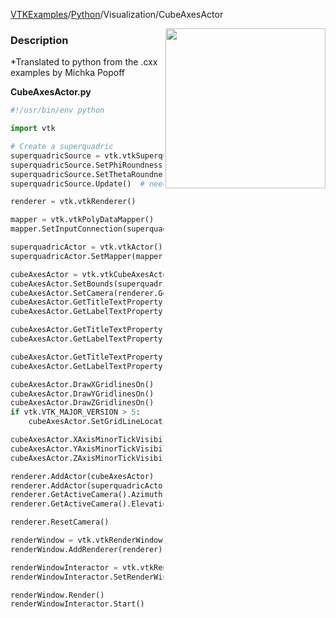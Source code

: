[VTKExamples](/home/)/[Python](/Python)/Visualization/CubeAxesActor

<img align="right" src="https://github.com/lorensen/VTKExamples/blob/gh-pages/Testing/Baseline/Visualization/TestCubeAxesActor.png?raw=true" width="256" />

### Description
*Translated to python from the .cxx examples by Michka Popoff

**CubeAxesActor.py**
```python
#!/usr/bin/env python

import vtk

# Create a superquadric
superquadricSource = vtk.vtkSuperquadricSource()
superquadricSource.SetPhiRoundness(3.1)
superquadricSource.SetThetaRoundness(1.0)
superquadricSource.Update()  # needed to GetBounds later

renderer = vtk.vtkRenderer()

mapper = vtk.vtkPolyDataMapper()
mapper.SetInputConnection(superquadricSource.GetOutputPort())

superquadricActor = vtk.vtkActor()
superquadricActor.SetMapper(mapper)

cubeAxesActor = vtk.vtkCubeAxesActor()
cubeAxesActor.SetBounds(superquadricSource.GetOutput().GetBounds())
cubeAxesActor.SetCamera(renderer.GetActiveCamera())
cubeAxesActor.GetTitleTextProperty(0).SetColor(1.0, 0.0, 0.0)
cubeAxesActor.GetLabelTextProperty(0).SetColor(1.0, 0.0, 0.0)

cubeAxesActor.GetTitleTextProperty(1).SetColor(0.0, 1.0, 0.0)
cubeAxesActor.GetLabelTextProperty(1).SetColor(0.0, 1.0, 0.0)

cubeAxesActor.GetTitleTextProperty(2).SetColor(0.0, 0.0, 1.0)
cubeAxesActor.GetLabelTextProperty(2).SetColor(0.0, 0.0, 1.0)

cubeAxesActor.DrawXGridlinesOn()
cubeAxesActor.DrawYGridlinesOn()
cubeAxesActor.DrawZGridlinesOn()
if vtk.VTK_MAJOR_VERSION > 5:
    cubeAxesActor.SetGridLineLocation(vtk.VTK_GRID_LINES_FURTHEST)

cubeAxesActor.XAxisMinorTickVisibilityOff()
cubeAxesActor.YAxisMinorTickVisibilityOff()
cubeAxesActor.ZAxisMinorTickVisibilityOff()

renderer.AddActor(cubeAxesActor)
renderer.AddActor(superquadricActor)
renderer.GetActiveCamera().Azimuth(30)
renderer.GetActiveCamera().Elevation(30)

renderer.ResetCamera()

renderWindow = vtk.vtkRenderWindow()
renderWindow.AddRenderer(renderer)

renderWindowInteractor = vtk.vtkRenderWindowInteractor()
renderWindowInteractor.SetRenderWindow(renderWindow)

renderWindow.Render()
renderWindowInteractor.Start()
```
